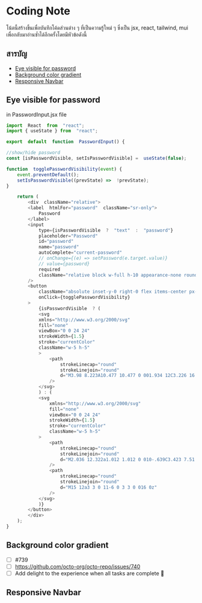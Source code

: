 
# Coding Note
โน้ตนี้สร้างขึ้นเพื่อบันทึกโค้ดส่วนต่าง ๆ ที่เป็นความรู้ใหม่ ๆ ซึ่งเป็น jsx, react, tailwind, mui เพื่อกลับมาอ่านซ้ำได้อีกครั้งโดยมีหัวข้อดังนี้
## สารบัญ
 - [Eye visible for password](#eye-visible-for-password)
 - [Background color gradient](#background-color-gradient)
 - [Responsive Navbar](#responsive-navbar)
## Eye visible for password
in PasswordInput.jsx file
```javascript
import  React  from  "react";
import { useState } from  "react";

export  default  function  PasswordInput() {

//show/hide password
const [isPasswordVisible, setIsPasswordVisible] =  useState(false);

function  togglePasswordVisibility(event) {
	event.preventDefault();
	setIsPasswordVisible((prevState) =>  !prevState);
}

	return (
		<div  className="relative">
		<label  htmlFor="password"  className="sr-only">
			Password
		</label>
		<input
			type={isPasswordVisible  ?  "text"  :  "password"}
			placeholder="Password"
			id="password"
			name="password"
			autoComplete="current-password"
			// onChange={(e) => setPassword(e.target.value)}
			// value={password}
			required
			className="relative block w-full h-10 appearance-none rounded-lg border border-gray-300 px-3 py-2 text-gray-900 placeholder-gray-500 focus:-z-0 focus:border-green-600 focus:outline-none focus:ring-green-600 sm:text-base"
		/>
		<button
			className="absolute inset-y-0 right-0 flex items-center px-4 text-gray-600"
			onClick={togglePasswordVisibility}
		>
			{isPasswordVisible  ? (
			<svg
			xmlns="http://www.w3.org/2000/svg"
			fill="none"
			viewBox="0 0 24 24"
			strokeWidth={1.5}
			stroke="currentColor"
			className="w-5 h-5"
			>
				<path
					strokeLinecap="round"
					strokeLinejoin="round"
					d="M3.98 8.223A10.477 10.477 0 001.934 12C3.226 16.338 7.244 19.5 12 19.5c.993 0 1.953-.138 2.863-.395M6.228 6.228A10.45 10.45 0 0112 4.5c4.756 0 8.773 3.162 10.065 7.498a10.523 10.523 0 01-4.293 5.774M6.228 6.228L3 3m3.228 3.228l3.65 3.65m7.894 7.894L21 21m-3.228-3.228l-3.65-3.65m0 0a3 3 0 10-4.243-4.243m4.242 4.242L9.88 9.88"
				/>
			</svg>
			) : (
			<svg
				xmlns="http://www.w3.org/2000/svg"
				fill="none"
				viewBox="0 0 24 24"
				strokeWidth={1.5}
				stroke="currentColor"
				className="w-5 h-5"
			>
				<path
					strokeLinecap="round"
					strokeLinejoin="round"
					d="M2.036 12.322a1.012 1.012 0 010-.639C3.423 7.51 7.36 4.5 12 4.5c4.638 0 8.573 3.007 9.963 7.178.07.207.07.431 0 .639C20.577 16.49 16.64 19.5 12 19.5c-4.638 0-8.573-3.007-9.963-7.178z"
				/>
				<path
					strokeLinecap="round"
					strokeLinejoin="round"
					d="M15 12a3 3 0 11-6 0 3 3 0 016 0z"
				/>
			</svg>
			)}
		</button>
		</div>
	);
}
```
## Background color gradient
- [ ] #739 
- [ ] https://github.com/octo-org/octo-repo/issues/740
- [ ] Add delight to the experience when all tasks are complete :tada:
## Responsive Navbar
